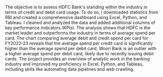 The objective is to assess HDFC Bank's standing within the industry in terms of credit and debit card usage.
To do so, I downloaded statistics from RBI and created a comprehensive dashboard using Excel, Python, and Tableau.
I cleaned and analyzed the data and added additional columns of key performance indicators (KPIs).
The analysis shows that HDFC is the market leader and outperforms the industry in terms of average spend per card.
The chart comparing average debit and credit spend per card for FY2022-23 reveals that the average spend per credit card is significantly higher than the average spend per debit card.
Woori Bank is an outlier with a higher average spend per debit card, likely due to recently issuing debit cards.
The project provides an overview of analytic work in the banking industry and improved my proficiency in Excel, Python, and Tableau, including skills like automating data pipelines and web crawling.
